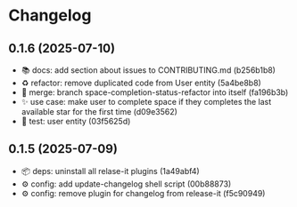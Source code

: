 # Changelog

## 0.1.6 (2025-07-10)

* 📚 docs: add section about issues to CONTRIBUTING.md (b256b1b8)
* ♻️ refactor: remove duplicated code from User entity (5a4be8b8)
* 🔀 merge: branch space-completion-status-refactor into itself (fa196b3b)
* ✨ use case: make user to complete space if they completes the last available star for the first time (d09e3562)
* 🧪 test: user entity (03f5625d)

## 0.1.5 (2025-07-09)

* 📦 deps: uninstall all relase-it plugins (1a49abf4)
* ⚙️ config: add update-changelog shell script (00b88873)
* ⚙️ config: remove plugin for changelog from release-it (f5c90949)
